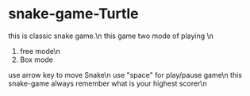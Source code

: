 # snake-game-Turtle

this is classic snake game.\n
this game two mode of playing \n
1. free mode\n
2. Box mode

use arrow key to move Snake\n
use "space" for play/pause game\n 
this snake-game always remember what is your highest scorer\n